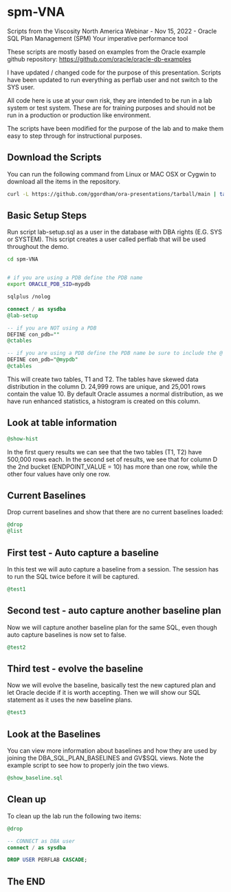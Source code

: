# spm-VNA
Scripts from the Viscosity North America Webinar - Nov 15, 2022 - Oracle SQL Plan Management (SPM) Your imperative performance tool

These scripts are mostly based on examples from the Oracle example github repository:
https://github.com/oracle/oracle-db-examples

I have updated / changed code for the purpose of this presentation.
Scripts have been updated to run everything as perflab user and not switch to the SYS user.

All code here is use at your own risk, they are intended to be run in a lab system or test system.
These are for training purposes and should not be run in a production or production like environment.

The scripts have been modified for the purpose of the lab and to make them easy to step through for instructional purposes.

## Download the Scripts
You can run the following command from Linux or MAC OSX or Cygwin to download all the items in the repository.

```bash
curl -L https://github.com/ggordham/ora-presentations/tarball/main | tar xz --strip=1 "ggordham-ora-presentations-???????/spm-VNA"

```

## Basic Setup Steps
Run script lab-setup.sql as a user in the database with DBA rights (E.G. SYS or SYSTEM).
This script creates a user called perflab that will be used throughout the demo.

```bash
cd spm-VNA


# if you are using a PDB define the PDB name
export ORACLE_PDB_SID=mypdb

sqlplus /nolog

```

```sql
connect / as sysdba
@lab-setup

-- if you are NOT using a PDB
DEFINE con_pdb=""
@ctables

-- if you are using a PDB define the PDB name be sure to include the @ sign
DEFINE con_pdb="@mypdb"
@ctables

```

This will create two tables, T1 and T2.  The tables have skewed data distribution in the column D.  24,999 rows are unique, and 25,001 rows contain the value 10.
By default Oracle assumes a normal distribution, as we have run enhanced statistics, a histogram is created on this column.

## Look at table information

```sql
@show-hist

```

In the first query results we can see that the two tables (T1, T2) have 500,000 rows each.  In the second set of results, we see that for column D the 2nd bucket (ENDPOINT_VALUE = 10) has more than one row, while the other four values have only one row.

## Current Baselines

Drop current baselines and show that there are no current baselines loaded:

```sql
@drop
@list

```

## First test - Auto capture a baseline

In this test we will auto capture a baseline from a session.  The session has to run the SQL twice before it will be captured.

```sql
@test1

```

## Second test - auto capture another baseline plan

Now we will capture another baseline plan for the same SQL, even though auto capture baselines is now set to false.

```sql
@test2

```

## Third test - evolve the baseline

Now we will evolve the baseline, basically test the new captured plan and let Oracle decide if it is worth accepting.  Then we will show our SQL statement as it uses the new baseline plans.

```sql
@test3

```

## Look at the Baselines

You can view more information about baselines and how they are used by joining the DBA_SQL_PLAN_BASELINES and GV$SQL views.  Note the example script to see how to properly join the two views.

```sql
@show_baseline.sql

```

## Clean up
To clean up the lab run the following two items:

```sql
@drop

-- CONNECT as DBA user
connect / as sysdba

DROP USER PERFLAB CASCADE;

```

## The END
